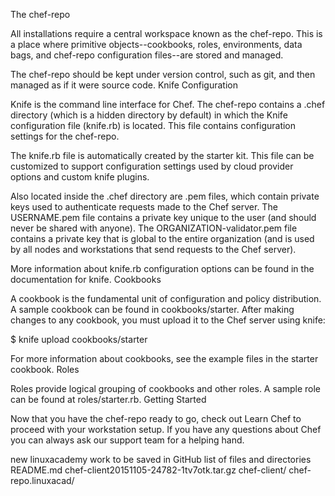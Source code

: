 
The chef-repo

All installations require a central workspace known as the chef-repo. This is a place where primitive objects--cookbooks, roles, environments, data bags, and chef-repo configuration files--are stored and managed.

The chef-repo should be kept under version control, such as git, and then managed as if it were source code.
Knife Configuration

Knife is the command line interface for Chef. The chef-repo contains a .chef directory (which is a hidden directory by default) in which the Knife configuration file (knife.rb) is located. This file contains configuration settings for the chef-repo.

The knife.rb file is automatically created by the starter kit. This file can be customized to support configuration settings used by cloud provider options and custom knife plugins.

Also located inside the .chef directory are .pem files, which contain private keys used to authenticate requests made to the Chef server. The USERNAME.pem file contains a private key unique to the user (and should never be shared with anyone). The ORGANIZATION-validator.pem file contains a private key that is global to the entire organization (and is used by all nodes and workstations that send requests to the Chef server).

More information about knife.rb configuration options can be found in the documentation for knife.
Cookbooks

A cookbook is the fundamental unit of configuration and policy distribution. A sample cookbook can be found in cookbooks/starter. After making changes to any cookbook, you must upload it to the Chef server using knife:

$ knife upload cookbooks/starter

For more information about cookbooks, see the example files in the starter cookbook.
Roles

Roles provide logical grouping of cookbooks and other roles. A sample role can be found at roles/starter.rb.
Getting Started

Now that you have the chef-repo ready to go, check out Learn Chef to proceed with your workstation setup. If you have any questions about Chef you can always ask our support team for a helping hand.


new linuxacademy work to be saved in GitHub
list of files and directories
README.md
chef-client20151105-24782-1tv7otk.tar.gz
chef-client/
chef-repo.linuxacad/

